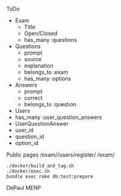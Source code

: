 ToDo

* Exam
  * Title
  * Open/Closed
  * has_many :questions
* Questions
  * prompt
  * source
  * explanation
  * belongs_to :exam
  * has_many :options
* Answers
  * prompt
  * correct
  * belongs_to :question
* Users
 * has_many :user_question_answers
* UserQuestionAnswer
 * user_id
 * question_id
 * option_id
 

Public pages
/exam/<id>/users/register/
/exam/<id>

```
./docker/build_and_tag.sh
./docker/exec.sh
bundle exec rake db:test:prepare
```

DePaul MENP
